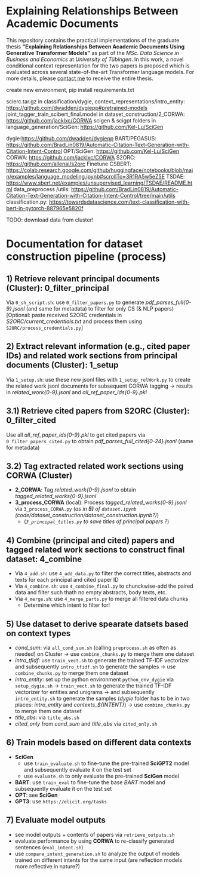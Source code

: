 # Explaining Relationships Between Academic Documents

This repository contains the practical implementations of the graduate thesis **"Explaining Relationships Between Academic Documents Using Generative Transformer Models"** as part of the *MSc. Data Science in Business and Economics* at *University of Tübingen*. In this work, a novel conditional context representation for the two papers is proposed which is evaluated across several state-of-the-art Transformer language models. For more details, please [contact me](mailto:tim.moritz.buendert@googlemail.com) to receive the entire thesis.

create new environment, pip install requirements.txt


scierc.tar.gz in classification/dygie, context_representations/intro_entity: https://github.com/dwadden/dygiepp#pretrained-models
joint_tagger_train_scibert_final.model in dataset_construction/2_CORWA: https://github.com/jacklxc/CORWA
scigen & scigpt folders in language_generation/SciGen: https://github.com/Kel-Lu/SciGen

dygie:https://github.com/dwadden/dygiepp
BART/PEGASUS: https://github.com/BradLin0819/Automatic-Citation-Text-Generation-with-Citation-Intent-Control
OPT/SciGen: https://github.com/Kel-Lu/SciGen
CORWA: https://github.com/jacklxc/CORWA
S2ORC: https://github.com/allenai/s2orc
Finetune CSBERT: https://colab.research.google.com/github/huggingface/notebooks/blob/main/examples/language_modeling.ipynb#scrollTo=3R1RA5w5eZ5E
TSDAE: https://www.sbert.net/examples/unsupervised_learning/TSDAE/README.html
data_preprocess /utils: https://github.com/BradLin0819/Automatic-Citation-Text-Generation-with-Citation-Intent-Control/tree/main/utils
classification.py: https://towardsdatascience.com/text-classification-with-bert-in-pytorch-887965e5820f

TODO: download data from cluster!

# Documentation for dataset construction pipeline (process)

## 1) Retrieve relevant principal documents (Cluster): 0_filter_principal
Via `0_sh_script.sh`: use `0_filter_papers.py` to generate *pdf_parses_full{0-9}.jsonl* (and same for metadata) to filter for only CS (& NLP papers)
[Optional: paste received S2ORC credentials in *S2ORC/current_credentials.txt* and process them using `S20RC/process_credentials.py`]

## 2) Extract relevant information (e.g., cited paper IDs) and related work sections from principal documents (Cluster): 1_setup
Via `1_setup.sh`: use these new jsonl files with `1_setup_relWork.py` to create the related work jsonl documents for subsequent CORWA tagging -> results in *related_work{0-9}.jsonl* and *all_ref_paper_ids{0-9}.pkl*


## 3.1) Retrieve cited papers from S2ORC (Cluster): 0_filter_cited
Use all *all_ref_paper_ids{0-9}.pkl* to get cited papers via `0_filter_papers_cited.py` to obtain *pdf_parses_full_cited{0-24}.jsonl* (same for metadata)

## 3.2) Tag extracted related work sections using CORWA (Cluster)
- **2_CORWA**: Tag *related_work{0-9}.jsonl* to obtain *tagged_related_works{0-9}.jsonl*
- **3_process_CORWA** (local): Process *tagged_related_works{0-9}.jsonl* via `3_process_CORWA.py` (*as in **5)**  of `dataset.ipynb` (code/dataset_construction/dataset_construction.ipynb?)*)
    - (*`3_principal_titles.py` to save titles of principal papers ?*)


## 4) Combine (principal and cited) papers and tagged related work sections to construct final dataset: 4_combine
- Via `4_add.sh`: use `4_add_data.py` to filter the correct titles, abstracts and texts for each principal and cited paper ID
- Via `4_combine.sh`: use `4_combine_final.py` to chunckwise-add the paired data and filter such thath no empty abstracts, body texts, etc. 
- Via `4_merge.sh`: use `4_merge_parts.py` to merge all filtered data chunks
    - Determine which intent to filter for!


## 5) Use dataset to derive spearate datsets based on context types
- *cond_sum*: via `all_cond_sum.sh` (calling `preprocess.sh` as often as needed) on Cluster -> use `combine_chunks.py` to merge them one dataset
- *intro_tfidf*: use `train_vect.sh` to generate the trained TF-IDF vectorizer and subsequently `intro_tfidf.sh` to generate the samples -> use `combine_chunks.py` to merge them one dataset
- *intro_entity*: set up the python environment `python_env_dygie` via `setup_dygie.sh` -> `train_vect.sh` to generate the trained TF-IDF vectorizer for entities and unigrams -> and subsequently `intro_entity.sh` to generate the samples (*dygie* folder has to be in two places: *intro_entity* and *contexts_${INTENT}*) -> use `combine_chunks.py` to merge them one dataset
- *title_abs*: via `title_abs.sh`
- *cited_only* from *cond_sum* and *title_abs* via `cited_only.sh`


## 6) Train models based on different data contexts
- **SciGen** 
    - use `train_evaluate.sh` to fine-tune the pre-trained **SciGPT2** model and subsequently evaluate it on the test set
    - use `evaluate.sh` to only evaluate the pre-trained **SciGen** model
- **BART**: use `train_eval` to fine-tune the base *BART* model and subsequently evaluate it on the test set
- **OPT**: see **SciGen**
- **GPT3**: use `https://elicit.org/tasks`

## 7) Evaluate model outputs
- see model outputs + contents of papers via `retrieve_outputs.sh`
- evaluate performance by using **CORWA** to re-classify generated sentences (`eval_intent.sh`)
- use `compare_intent_generation.sh` to analyze the output of models trained on different intents for the same input (are reflection models more reflective in nature?)